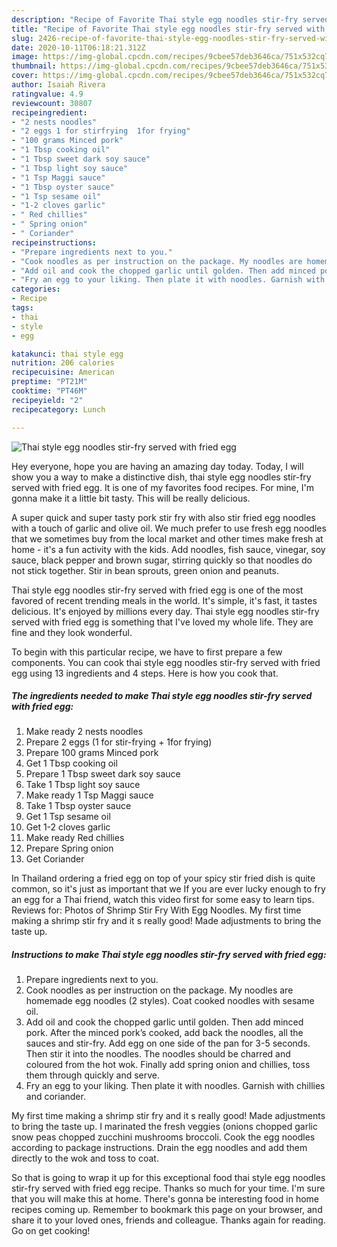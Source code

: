 ```yaml
---
description: "Recipe of Favorite Thai style egg noodles stir-fry served with fried egg"
title: "Recipe of Favorite Thai style egg noodles stir-fry served with fried egg"
slug: 2426-recipe-of-favorite-thai-style-egg-noodles-stir-fry-served-with-fried-egg
date: 2020-10-11T06:18:21.312Z
image: https://img-global.cpcdn.com/recipes/9cbee57deb3646ca/751x532cq70/thai-style-egg-noodles-stir-fry-served-with-fried-egg-recipe-main-photo.jpg
thumbnail: https://img-global.cpcdn.com/recipes/9cbee57deb3646ca/751x532cq70/thai-style-egg-noodles-stir-fry-served-with-fried-egg-recipe-main-photo.jpg
cover: https://img-global.cpcdn.com/recipes/9cbee57deb3646ca/751x532cq70/thai-style-egg-noodles-stir-fry-served-with-fried-egg-recipe-main-photo.jpg
author: Isaiah Rivera
ratingvalue: 4.9
reviewcount: 30807
recipeingredient:
- "2 nests noodles"
- "2 eggs 1 for stirfrying  1for frying"
- "100 grams Minced pork"
- "1 Tbsp cooking oil"
- "1 Tbsp sweet dark soy sauce"
- "1 Tbsp light soy sauce"
- "1 Tsp Maggi sauce"
- "1 Tbsp oyster sauce"
- "1 Tsp sesame oil"
- "1-2 cloves garlic"
- " Red chillies"
- " Spring onion"
- " Coriander"
recipeinstructions:
- "Prepare ingredients next to you."
- "Cook noodles as per instruction on the package. My noodles are homemade egg noodles (2 styles). Coat cooked noodles with sesame oil."
- "Add oil and cook the chopped garlic until golden. Then add minced pork. After the minced pork’s cooked, add back the noodles, all the sauces and stir-fry. Add egg on one side of the pan for 3-5 seconds. Then stir it into the noodles. The noodles should be charred and coloured from the hot wok. Finally add spring onion and chillies, toss them through quickly and serve."
- "Fry an egg to your liking. Then plate it with noodles. Garnish with chillies and coriander."
categories:
- Recipe
tags:
- thai
- style
- egg

katakunci: thai style egg 
nutrition: 206 calories
recipecuisine: American
preptime: "PT21M"
cooktime: "PT46M"
recipeyield: "2"
recipecategory: Lunch

---
```



![Thai style egg noodles stir-fry served with fried egg](https://img-global.cpcdn.com/recipes/9cbee57deb3646ca/751x532cq70/thai-style-egg-noodles-stir-fry-served-with-fried-egg-recipe-main-photo.jpg)

Hey everyone, hope you are having an amazing day today. Today, I will show you a way to make a distinctive dish, thai style egg noodles stir-fry served with fried egg. It is one of my favorites food recipes. For mine, I'm gonna make it a little bit tasty. This will be really delicious.

A super quick and super tasty pork stir fry with also stir fried egg noodles with a touch of garlic and olive oil. We much prefer to use fresh egg noodles that we sometimes buy from the local market and other times make fresh at home - it&#39;s a fun activity with the kids. Add noodles, fish sauce, vinegar, soy sauce, black pepper and brown sugar, stirring quickly so that noodles do not stick together. Stir in bean sprouts, green onion and peanuts.

Thai style egg noodles stir-fry served with fried egg is one of the most favored of recent trending meals in the world. It's simple, it's fast, it tastes delicious. It's enjoyed by millions every day. Thai style egg noodles stir-fry served with fried egg is something that I've loved my whole life. They are fine and they look wonderful.


To begin with this particular recipe, we have to first prepare a few components. You can cook thai style egg noodles stir-fry served with fried egg using 13 ingredients and 4 steps. Here is how you cook that.

<!--inarticleads1-->

##### The ingredients needed to make Thai style egg noodles stir-fry served with fried egg:

1. Make ready 2 nests noodles
1. Prepare 2 eggs (1 for stir-frying + 1for frying)
1. Prepare 100 grams Minced pork
1. Get 1 Tbsp cooking oil
1. Prepare 1 Tbsp sweet dark soy sauce
1. Take 1 Tbsp light soy sauce
1. Make ready 1 Tsp Maggi sauce
1. Take 1 Tbsp oyster sauce
1. Get 1 Tsp sesame oil
1. Get 1-2 cloves garlic
1. Make ready  Red chillies
1. Prepare  Spring onion
1. Get  Coriander


In Thailand ordering a fried egg on top of your spicy stir fried dish is quite common, so it&#39;s just as important that we If you are ever lucky enough to fry an egg for a Thai friend, watch this video first for some easy to learn tips. Reviews for: Photos of Shrimp Stir Fry With Egg Noodles. My first time making a shrimp stir fry and it s really good! Made adjustments to bring the taste up. 

<!--inarticleads2-->

##### Instructions to make Thai style egg noodles stir-fry served with fried egg:

1. Prepare ingredients next to you.
1. Cook noodles as per instruction on the package. My noodles are homemade egg noodles (2 styles). Coat cooked noodles with sesame oil.
1. Add oil and cook the chopped garlic until golden. Then add minced pork. After the minced pork’s cooked, add back the noodles, all the sauces and stir-fry. Add egg on one side of the pan for 3-5 seconds. Then stir it into the noodles. The noodles should be charred and coloured from the hot wok. Finally add spring onion and chillies, toss them through quickly and serve.
1. Fry an egg to your liking. Then plate it with noodles. Garnish with chillies and coriander.


My first time making a shrimp stir fry and it s really good! Made adjustments to bring the taste up. I marinated the fresh veggies (onions chopped garlic snow peas chopped zucchini mushrooms broccoli. Cook the egg noodles according to package instructions. Drain the egg noodles and add them directly to the wok and toss to coat. 

So that is going to wrap it up for this exceptional food thai style egg noodles stir-fry served with fried egg recipe. Thanks so much for your time. I'm sure that you will make this at home. There's gonna be interesting food in home recipes coming up. Remember to bookmark this page on your browser, and share it to your loved ones, friends and colleague. Thanks again for reading. Go on get cooking!
